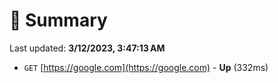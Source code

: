 # 📖 Summary
Last updated: **3/12/2023, 3:47:13 AM**

- `GET` [https://google.com](https://google.com) - **Up** (332ms)
